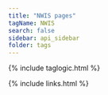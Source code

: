 ```yaml
---
title: "NWIS pages"
tagName: NWIS
search: false
sidebar: api_sidebar
folder: tags
---
```

{% include taglogic.html %}

{% include links.html %}
